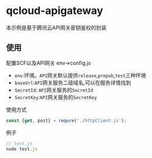# qcloud-apigateway
本示例是基于腾讯云API网关密钥鉴权的封装

## 使用
配置SCF以及API网关
env->config.js

- `env`:环境。`API`网关默认提供`release`,`prepub`,`test`三种环境
- `baseUrl`:`API`网关服务二级域名,可以在服务详情找到
- `SecretId`: `API`网关服务的`SecretId`
- `SecretKey`:`API`网关服务的`SecretKey`

使用方式
```js
const {get, post} = requre('./httpClient.js');
```

例子
```js
// test.js
node test.js
```